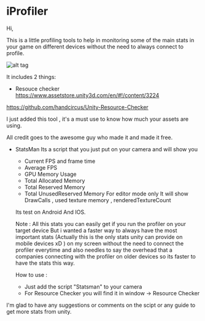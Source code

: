 # iProfiler

Hi,

This is a little profiling tools to help in monitoring some of the main stats in your game on different devices without the need to always connect to profile.

![alt tag](https://s30.postimg.org/6s86yeyq9/iprofiler.png)

It includes 2 things:

- Resouce checker
https://www.assetstore.unity3d.com/en/#!/content/3224

https://github.com/handcircus/Unity-Resource-Checker

I just added this tool , it's a must use to know how much your assets are using.

All credit goes to the awesome guy who made it and made it free.

- StatsMan
Its a script that you just put on your camera and will show you
  - Current FPS and frame time
  - Average FPS
  - GPU Memory Usage
  - Total Allocated Memory
  - Total Reserved Memory
  - Total UnusedReserved Memory
  For editor mode only It will show  DrawCalls , used texture memory , renderedTextureCount
  
  Its test on Android And IOS.
  
  Note :
  All this stats you can easily get if you run the profiler on your target device
  But i wanted a faster way to always have the most important stats (Actually this is the only stats unity can provide on mobile devices xD ) on my screen without the need to connect the profiler everytime and also needles to say the overhead that a companies connecting with the profiler on older devices so its faster to have the stats this way.
  
  How to use :
  - Just add the script "Statsman" to your camera
  - For Resource Checker you will find it in  window -> Resource Checker

I'm glad to have any suggestions or comments on the scipt or any guide to get more stats from unity.
